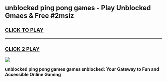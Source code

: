 
## unblocked ping pong games - Play Unblocked Gmaes & Free #2msiz
<h3>
<a href="https://news.freeplayer.one?title=unblocked_ping_pong_games&ref=03M">CLICK TO PLAY</a></h3>
<hr>

<h3>
<a href="https://news.freeplayer.one?title=unblocked_ping_pong_games&ref=03M">CLICK 2 PLAY</a>
  
</h3>

<a href="https://news.freeplayer.one?title=unblocked_ping_pong_games&ref=03M"><img src="https://clearcache.store/games.png"></a>


**unblocked ping pong games games unblocked: Your Gateway to Fun and Accessible Online Gaming**
